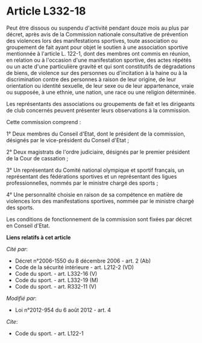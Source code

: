 # Article L332-18

Peut être dissous ou suspendu d'activité pendant douze mois au plus par décret, après avis de la Commission nationale
consultative de prévention des violences lors des manifestations sportives, toute association ou groupement de fait ayant
pour objet le soutien à une association sportive mentionnée à l'article L. 122-1, dont des membres ont commis en réunion, en
relation ou à l'occasion d'une manifestation sportive, des actes répétés ou un acte d'une particulière gravité et qui sont
constitutifs de dégradations de biens, de violence sur des personnes ou d'incitation à la haine ou à la discrimination contre
des personnes à raison de leur origine, de leur orientation ou identité sexuelle, de leur sexe ou de leur appartenance, vraie
ou supposée, à une ethnie, une nation, une race ou une religion déterminée. 

Les représentants des associations ou groupements de fait et les dirigeants de club concernés peuvent présenter leurs
observations à la commission. 

Cette commission comprend : 

1° Deux membres du Conseil d'Etat, dont le président de la commission, désignés par le vice-président du Conseil d'Etat ; 

2° Deux magistrats de l'ordre judiciaire, désignés par le premier président de la Cour de cassation ; 

3° Un représentant du Comité national olympique et sportif français, un représentant des fédérations sportives et un
représentant des ligues professionnelles, nommés par le ministre chargé des sports ; 

4° Une personnalité choisie en raison de sa compétence en matière de violences lors des manifestations sportives, nommée par
le ministre chargé des sports. 

Les conditions de fonctionnement de la commission sont fixées par décret en Conseil d'Etat.

**Liens relatifs à cet article**

_Cité par_:

  - Décret n°2006-1550 du 8 décembre 2006 - art. 2 (Ab)
  - Code de la sécurité intérieure - art. L212-2 (VD)
  - Code du sport. - art. L332-16 (V)
  - Code du sport. - art. L332-19 (M)
  - Code du sport. - art. R332-11 (V)

_Modifié par_:

  - Loi n°2012-954 du 6 août 2012 - art. 4

_Cite_:

  - Code du sport. - art. L122-1
